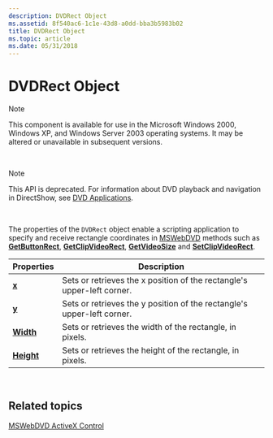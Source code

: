 ```yaml
---
description: DVDRect Object
ms.assetid: 8f540ac6-1c1e-43d8-a0dd-bba3b5983b02
title: DVDRect Object
ms.topic: article
ms.date: 05/31/2018
---
```


# DVDRect Object

> [!Note]  
> This component is available for use in the Microsoft Windows 2000, Windows XP, and Windows Server 2003 operating systems. It may be altered or unavailable in subsequent versions.

 

> [!Note]  
> This API is deprecated. For information about DVD playback and navigation in DirectShow, see [DVD Applications](dvd-applications.md).

 

The properties of the `DVDRect` object enable a scripting application to specify and receive rectangle coordinates in [MSWebDVD](mswebdvd-object.md) methods such as [**GetButtonRect**](getbuttonrect-method.md), [**GetClipVideoRect**](getclipvideorect-method.md), [**GetVideoSize**](getvideosize-method.md) and [**SetClipVideoRect**](setclipvideorect-method.md).



| Properties                        | Description                                                            |
|-----------------------------------|------------------------------------------------------------------------|
| [**x**](x-property.md)           | Sets or retrieves the x position of the rectangle's upper-left corner. |
| [**y**](y-property.md)           | Sets or retrieves the y position of the rectangle's upper-left corner. |
| [**Width**](width-property.md)   | Sets or retrieves the width of the rectangle, in pixels.               |
| [**Height**](height-property.md) | Sets or retrieves the height of the rectangle, in pixels.              |



 

## Related topics

<dl> <dt>

[MSWebDVD ActiveX Control](mswebdvd-activex-control.md)
</dt> </dl>

 

 



